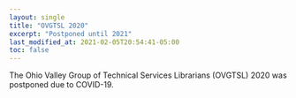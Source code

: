 ```yaml
---
layout: single
title: "OVGTSL 2020"
excerpt: "Postponed until 2021"
last_modified_at: 2021-02-05T20:54:41-05:00
toc: false
---
```


The Ohio Valley Group of Technical Services Librarians (OVGTSL) 2020 was postponed due to COVID-19.
